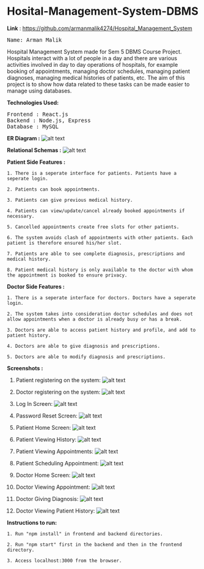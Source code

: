 # Hosital-Management-System-DBMS
<b>Link</b> : https://github.com/armanmalik4274/Hospital_Management_System

<pre>
Name: Arman Malik
</pre>

Hospital Management System made for Sem 5 DBMS Course Project.<br>
Hospitals interact with a lot of people in a day and there are various activities involved in day to day operations of hospitals, for example booking of appointments, managing doctor schedules, managing patient diagnoses, managing medical histories of patients, etc. The aim of this project is to show how data related to these tasks can be made easier to manage using databases.

<b>Technologies Used:</b>
<pre>
Frontend : React.js
Backend : Node.js, Express
Database : MySQL
</pre>

<b>ER Diagram :</b>
![alt text](https://github.com/armanmalik4274/Hospital_Management_System/blob/main/Schemas%26ER/myer.png)

<b>Relational Schemas :</b>
![alt text](https://github.com/armanmalik4274/Hospital_Management_System/blob/main/Schemas%26ER/schema.png)

<b>Patient Side Features :</b>

    1. There is a seperate interface for patients. Patients have a seperate login.
    
    2. Patients can book appointments.
    
    3. Patients can give previous medical history.
    
    4. Patients can view/update/cancel already booked appointments if necessary.
    
    5. Cancelled appointments create free slots for other patients.
    
    6. The system avoids clash of appointments with other patients. Each patient is therefore ensured his/her slot.
    
    7. Patients are able to see complete diagnosis, prescriptions and medical history.
    
    8. Patient medical history is only available to the doctor with whom the appointment is booked to ensure privacy.

<b>Doctor Side Features :</b>

    1. There is a seperate interface for doctors. Doctors have a seperate login.

    2. The system takes into consideration doctor schedules and does not allow appointments when a doctor is already busy or has a break.
    
    3. Doctors are able to access patient history and profile, and add to patient history.
    
    4. Doctors are able to give diagnosis and prescriptions.
    
    5. Doctors are able to modify diagnosis and prescriptions.

<b>Screenshots :</b>
1. Patient registering on the system:
![alt text](https://github.com/armanmalik4274/Hospital_Management_System/blob/main/Screenshots/PatientRegistration.png)

2. Doctor registering on the system:
![alt text](https://github.com/armanmalik4274/Hospital_Management_System/blob/main/Screenshots/DoctorRegistration.png)

3. Log In Screen:
![alt text](https://github.com/armanmalik4274/Hospital_Management_System/blob/main/Screenshots/LogInScreen.png)

4. Password Reset Screen:
![alt text](https://github.com/armanmalik4274/Hospital_Management_System/blob/main/Screenshots/PasswordReset.png)

5. Patient Home Screen:
![alt text](https://github.com/armanmalik4274/Hospital_Management_System/blob/main/Screenshots/PatientHome.png)

6. Patient Viewing History:
![alt text](https://github.com/armanmalik4274/Hospital_Management_System/blob/main/Screenshots/PatientHistory.png)

7. Patient Viewing Appointments:
![alt text](https://github.com/armanmalik4274/Hospital_Management_System/blob/main/Screenshots/PatientViewingAppt.png)

8. Patient Scheduling Appointment:
![alt text](https://github.com/armanmalik4274/Hospital_Management_System/blob/main/Screenshots/SchedulingAppt.png)

9. Doctor Home Screen:
![alt text](https://github.com/armanmalik4274/Hospital_Management_System/blob/main/Screenshots/DoctorHome.png)

10. Doctor Viewing Appointment:
![alt text](https://github.com/armanmalik4274/Hospital_Management_System/blob/main/Screenshots/DoctorViewingAppt.png)

11. Doctor Giving Diagnosis:
![alt text](https://github.com/armanmalik4274/Hospital_Management_System/blob/main/Screenshots/Diagnosis.png)

12. Doctor Viewing Patient History:
![alt text](https://github.com/armanmalik4274/Hospital_Management_System/blob/main/Screenshots/ViewingPatientHistory.png)

<b>Instructions to run:</b>

    1. Run "npm install" in frontend and backend directories.
    
    2. Run "npm start" first in the backend and then in the frontend directory.
    
    3. Access localhost:3000 from the browser.
